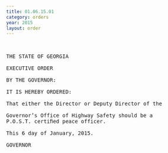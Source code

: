 ```yaml
---
title: 01.06.15.01
category: orders
year: 2015
layout: order
---
```


<pre> 

THE STATE OF GEORGIA

EXECUTIVE ORDER

BY THE GOVERNOR:

IT IS HEREBY ORDERED:

That either the Director or Deputy Director of the

Governor’s Office of Highway Safety should be a
P.O.S.T. certiﬁed peace officer.

This 6 day of January, 2015.

GOVERNOR

</pre>
